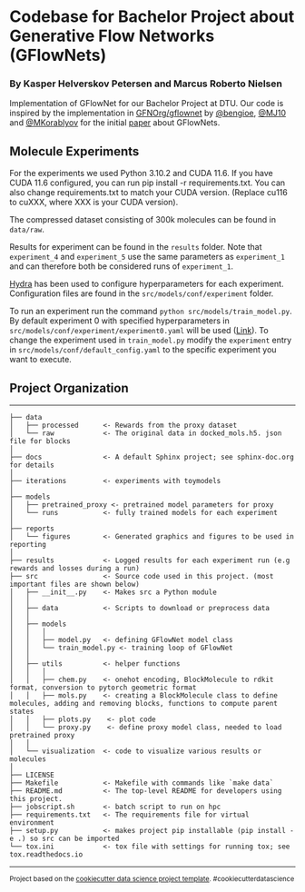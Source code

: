Codebase for Bachelor Project about Generative Flow Networks (GFlowNets)
==============================
### By Kasper Helverskov Petersen and Marcus Roberto Nielsen

Implementation of GFlowNet for our Bachelor Project at DTU. Our code is inspired by the implementation in [GFNOrg/gflownet](GFNOrg/gflownet) by [@bengioe](https://github.com/bengioe), [@MJ10](https://github.com/MJ10) and [@MKorablyov](https://github.com/MKorablyov) for the initial [paper](https://arxiv.org/abs/2106.04399) about GFlowNets.

## Molecule Experiments
For the experiments we used Python 3.10.2 and CUDA 11.6. If you have CUDA 11.6 configured, you can run pip install -r requirements.txt. You can also change requirements.txt to match your CUDA version. (Replace cu116 to cuXXX, where XXX is your CUDA version).

The compressed dataset consisting of 300k molecules can be found in `data/raw`.

Results for experiment can be found in the `results` folder. Note that `experiment_4` and `experiment_5` use the same parameters as `experiment_1` and can therefore both be considered runs of `experiment_1`.

[Hydra](https://hydra.cc/docs/intro/) has been used to configure hyperparameters for each experiment. Configuration files are found in the `src/models/conf/experiment` folder.

To run an experiment run the command `python src/models/train_model.py`. By default experiment 0 with specified hyperparameters in `src/models/conf/experiment/experiment0.yaml` will be used ([Link](https://github.com/khelverskovp/gflownets/blob/main/src/models/conf/experiment/experiment0.yaml)). To change the experiment used in `train_model.py` modify the `experiment` entry in `src/models/conf/default_config.yaml` to the specific experiment you want to execute.

## Project Organization
------------

    ├── data
    │   ├── processed      <- Rewards from the proxy dataset
    │   └── raw            <- The original data in docked_mols.h5. json file for blocks
    │
    ├── docs               <- A default Sphinx project; see sphinx-doc.org for details
    │
    ├── iterations         <- experiments with toymodels
    │
    ├── models             
    │   ├── pretrained_proxy <- pretrained model parameters for proxy
    │   └── runs           <- fully trained models for each experiment
    │
    ├── reports            
    │   └── figures        <- Generated graphics and figures to be used in reporting
    │
    ├── results            <- Logged results for each experiment run (e.g rewards and losses during a run)   
    ├── src                <- Source code used in this project. (most important files are shown below)
    │   ├── __init__.py    <- Makes src a Python module
    │   │
    │   ├── data           <- Scripts to download or preprocess data
    │   │
    │   ├── models         
    │   │   │
    │   │   ├── model.py   <- defining GFlowNet model class
    │   │   └── train_model.py <- training loop of GFlowNet
    │   │
    │   ├── utils          <- helper functions
    │   │   │                
    │   │   ├── chem.py    <- onehot encoding, BlockMolecule to rdkit format, conversion to pytorch geometric format
    │   │   ├── mols.py    <- creating a BlockMolecule class to define molecules, adding and removing blocks, functions to compute parent states
    │   │   ├── plots.py    <- plot code
    │   │   └── proxy.py    <- define proxy model class, needed to load pretrained proxy
    │   │
    │   └── visualization  <- code to visualize various results or molecules          
    │
    ├── LICENSE
    ├── Makefile           <- Makefile with commands like `make data`
    ├── README.md          <- The top-level README for developers using this project.
    ├── jobscript.sh       <- batch script to run on hpc
    ├── requirements.txt   <- The requirements file for virtual environment
    ├── setup.py           <- makes project pip installable (pip install -e .) so src can be imported
    └── tox.ini            <- tox file with settings for running tox; see tox.readthedocs.io


--------

<p><small>Project based on the <a target="_blank" href="https://drivendata.github.io/cookiecutter-data-science/">cookiecutter data science project template</a>. #cookiecutterdatascience</small></p>